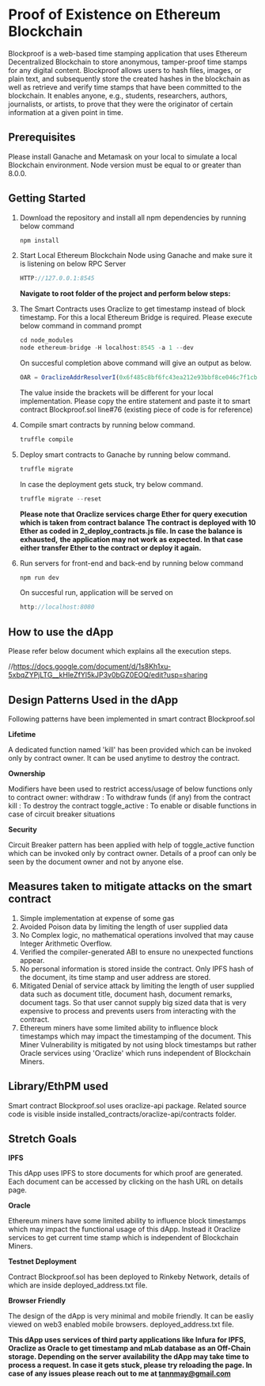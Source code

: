 # Proof of Existence on Ethereum Blockchain

Blockproof is a web-based time stamping application that uses Ethereum Decentralized Blockchain to store anonymous, tamper-proof time stamps for any digital content. Blockproof allows users to hash files, images, or plain text, and subsequently store the created hashes in the blockchain as well as retrieve and verify time stamps that have been committed to the blockchain. It enables anyone, e.g., students, researchers, authors, journalists, or artists, to prove that they were the originator of certain information at a given point in time.

## Prerequisites

Please install Ganache and Metamask on your local to simulate a local Blockchain environment.
Node version must be equal to or greater than 8.0.0.

## Getting Started

1. Download the repository and install all npm dependencies by running below command
   ```javascript
   npm install
   ```
2. Start Local Ethereum Blockchain Node using Ganache and make sure it is listening on below RPC Server

   ```javascript
   HTTP://127.0.0.1:8545
   ```

   **Navigate to root folder of the project and perform below steps:**

3. The Smart Contracts uses Oraclize to get timestamp instead of block timestamp. For this a local Ethereum Bridge is required.
   Please execute below command in command prompt

   ```javascript
   cd node_modules
   node ethereum-bridge -H localhost:8545 -a 1 --dev
   ```

   On succesful completion above command will give an output as below.

   ```javascript
   OAR = OraclizeAddrResolverI(0x6f485c8bf6fc43ea212e93bbf8ce046c7f1cb475);
   ```

   The value inside the brackets will be different for your local implementation. Please copy the entire statement and
   paste it to smart contract Blockproof.sol line#76 (existing piece of code is for reference)

4. Compile smart contracts by running below command.

   ```javascript
   truffle compile
   ```

5. Deploy smart contracts to Ganache by running below command.

   ```javascript
   truffle migrate
   ```

   In case the deployment gets stuck, try below command.

   ```javascript
   truffle migrate --reset
   ```

   **Please note that Oraclize services charge Ether for query execution which is taken from contract balance**
   **The contract is deployed with 10 Ether as coded in 2_deploy_contracts.js file. In case the balance is exhausted,**
   **the application may not work as expected. In that case either transfer Ether to the contract or deploy it again.**

6. Run servers for front-end and back-end by running below command
   ```javascript
   npm run dev
   ```
   On succesful run, application will be served on
   ```javascript
   http://localhost:8080
   ```

## How to use the dApp

Please refer below document which explains all the execution steps.

//https://docs.google.com/document/d/1s8Kh1xu-5xbqZYPjLTG__kHleZfYl5kJP3v0bGZ0EOQ/edit?usp=sharing

## Design Patterns Used in the dApp

Following patterns have been implemented in smart contract Blockproof.sol

**Lifetime**

A dedicated function named 'kill' has been provided which can be invoked only by contract owner. It can be used anytime
to destroy the contract.

**Ownership**

Modifiers have been used to restrict access/usage of below functions only to contract owner:
withdraw : To withdraw funds (if any) from the contract
kill : To destroy the contract
toggle_active : To enable or disable functions in case of circuit breaker situations

**Security**

Circuit Breaker pattern has been applied with help of toggle_active function which can be invoked only by contract owner.
Details of a proof can only be seen by the document owner and not by anyone else.

## Measures taken to mitigate attacks on the smart contract

1. Simple implementation at expense of some gas
2. Avoided Poison data by limiting the length of user supplied data
3. No Complex logic, no mathematical operations involved that may cause Integer Arithmetic Overflow.
4. Verified the compiler-generated ABI to ensure no unexpected functions appear.
5. No personal information is stored inside the contract. Only IPFS hash of the document, its time stamp
   and user address are stored.
6. Mitigated Denial of service attack by limiting the length of user supplied data such as document title,
   document hash, document remarks, document tags. So that user cannot supply big sized data that is very
   expensive to process and prevents users from interacting with the contract.
7. Ethereum miners have some limited ability to influence block timestamps which may impact the timestamping
   of the document. This Miner Vulnerability is mitigated by not using block timestamps but rather Oracle
   services using 'Oraclize' which runs independent of Blockchain Miners.

## Library/EthPM used

Smart contract Blockproof.sol uses oraclize-api package. Related source code is visible inside
installed_contracts/oraclize-api/contracts folder.

## Stretch Goals

**IPFS**

This dApp uses IPFS to store documents for which proof are generated. Each document can be accessed by clicking on the hash URL
on details page.

**Oracle**

Ethereum miners have some limited ability to influence block timestamps which may impact the functional usage of this dApp.
Instead it Oraclize services to get current time stamp which is independent of Blockchain Miners.

**Testnet Deployment**

Contract Blockproof.sol has been deployed to Rinkeby Network, details of which are inside deployed_address.txt file.

**Browser Friendly**

The design of the dApp is very minimal and mobile friendly. It can be easliy viewed on web3 enabled mobile browsers. deployed_address.txt file.

**This dApp uses services of third party applications like Infura for IPFS, Oraclize as Oracle to get timestamp and mLab database**
**as an Off-Chain storage. Depending on the server availability the dApp may take time to process a request. In case it gets** **stuck, please try reloading the page. In case of any issues please reach out to me at tannmay@gmail.com**
